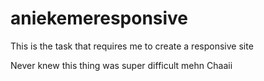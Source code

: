 # aniekemeresponsive
This is the task that requires me to create a responsive site 

Never knew this thing was super difficult mehn
Chaaii
